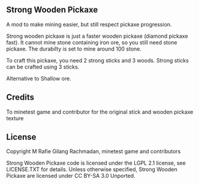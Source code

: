 ## Strong Wooden Pickaxe

A mod to make mining easier, but still respect pickaxe progression.

Strong wooden pickaxe is just a faster wooden pickaxe (diamond pickaxe fast). It cannot mine stone containing iron ore, so you still need stone pickaxe. The durabilty is set to mine around 100 stone.

To craft this pickaxe, you need 2 strong sticks and 3 woods. Strong sticks can be crafted using 3 sticks.

Alternative to Shallow ore.

## Credits
To minetest game and contributor for the original stick and wooden pickaxe texture

## License
Copyright M Rafie Gilang Rachmadan, minetest game and contributors

Strong Wooden Pickaxe code is licensed under the LGPL 2.1 license, see LICENSE.TXT for details.
Unless otherwise specified, Strong Wooden Pickaxe are licensed under CC BY-SA 3.0 Unported.